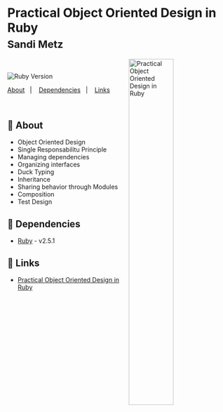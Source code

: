 <h1 align="left">
  Practical Object Oriented Design in Ruby
  <sub><br />Sandi Metz</sub>
</h1>

<img alt="Practical Object Oriented Design in Ruby" width="45%"  align="right" src="https://images-na.ssl-images-amazon.com/images/I/51uEZFLqBNL._SX381_BO1,204,203,200_.jpg"/>
<br />

<p align="left">
  <img alt="Ruby Version" src="https://img.shields.io/badge/ruby-2.7.0-ab1501?style=for-the-badge&logo=ruby">
  <br />
</p>

<p align="left">
  <a href="#bookmark-about">About</a>&nbsp;&nbsp;&nbsp;|&nbsp;&nbsp;&nbsp;
  <a href="#rocket-dependencies">Dependencies</a>&nbsp;&nbsp;&nbsp;|&nbsp;&nbsp;&nbsp;
  <a href="#link-links">Links</a>
</p>
<br />

## :bookmark: About

  * Object Oriented Design
  * Single Responsabilitu Principle
  * Managing dependencies
  * Organizing interfaces
  * Duck Typing
  * Inheritance
  * Sharing behavior through Modules
  * Composition
  * Test Design

## :floppy_disk: Dependencies

-  [Ruby](https://www.ruby-lang.org/) - v2.5.1

## :link: Links

- [Practical Object Oriented Design in Ruby](https://www.amazon.com/Practical-Object-Oriented-Design-Ruby-Addison-Wesley-ebook/dp/B0096BYG7C)

